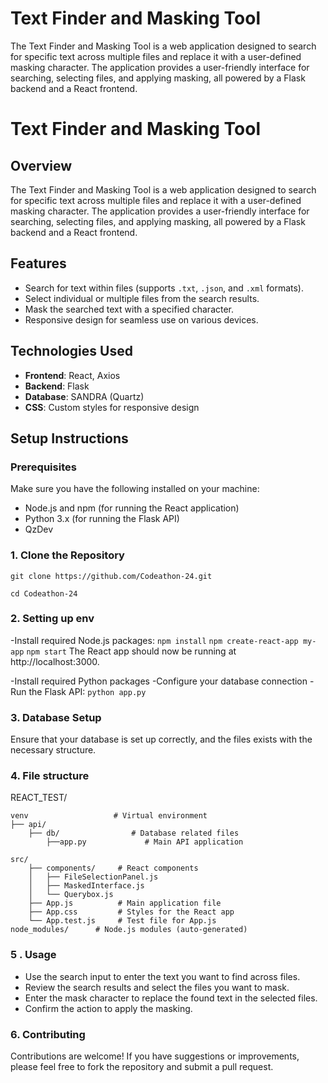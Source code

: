 
# Text Finder and Masking Tool

The Text Finder and Masking Tool is a web application designed to search for specific text across multiple files and replace it with a user-defined masking character. The application provides a user-friendly interface for searching, selecting files, and applying masking, all powered by a Flask backend and a React frontend.

# Text Finder and Masking Tool

## Overview

The Text Finder and Masking Tool is a web application designed to search for specific text across multiple files and replace it with a user-defined masking character. The application provides a user-friendly interface for searching, selecting files, and applying masking, all powered by a Flask backend and a React frontend.

## Features

- Search for text within files (supports `.txt`, `.json`, and `.xml` formats).
- Select individual or multiple files from the search results.
- Mask the searched text with a specified character.
- Responsive design for seamless use on various devices.

## Technologies Used

- **Frontend**: React, Axios
- **Backend**: Flask
- **Database**: SANDRA (Quartz)
- **CSS**: Custom styles for responsive design

## Setup Instructions

### Prerequisites

Make sure you have the following installed on your machine:

- Node.js and npm (for running the React application)
- Python 3.x (for running the Flask API)
- QzDev

### 1. Clone the Repository


```git clone https://github.com/Codeathon-24.git ```

```cd Codeathon-24 ```

### 2. Setting up env

-Install required Node.js packages:
```npm install```
```npm create-react-app my-app```
```npm start```
The React app should now be running at http://localhost:3000.

-Install required Python packages
-Configure your database connection
-Run the Flask API:
```python app.py```

### 3. Database Setup
Ensure that your database is set up correctly, and the files exists with the necessary structure. 


### 4. File structure
REACT_TEST/

    venv                   # Virtual environment
    ├── api/
        ├── db/                # Database related files
            ├──app.py             # Main API application
          
    src/
        ├── components/     # React components
        │   ├── FileSelectionPanel.js
        │   ├── MaskedInterface.js
        │   └── Querybox.js
        ├── App.js          # Main application file
        ├── App.css         # Styles for the React app
        └── App.test.js     # Test file for App.js
    node_modules/      # Node.js modules (auto-generated)


### 5 . Usage
- Use the search input to enter the text you want to find across files.
- Review the search results and select the files you want to mask.
- Enter the mask character to replace the found text in the selected files.
- Confirm the action to apply the masking.

### 6. Contributing
Contributions are welcome! If you have suggestions or improvements, please feel free to fork the repository and submit a pull request.

